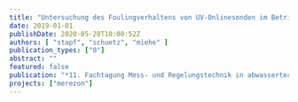 ```yaml
---
title: "Untersuchung des Foulingverhaltens von UV-Onlinesonden im Betrieb einer Ozonung auf Kläranlagen"
date: 2019-01-01
publishDate: 2020-05-20T10:00:52Z
authors: [ "stapf", "schuetz", "miehe" ]
publication_types: ["0"]
abstract: ""
featured: false
publication: "*11. Fachtagung Mess- und Regelungstechnik in abwassertechnischen Anlagen*"
projects: ["merezon"]
---
```


